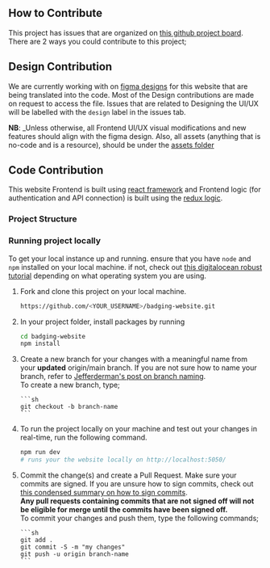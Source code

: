 ## How to Contribute

This project has issues that are organized on [this github project board](https://github.com/orgs/badging/projects/2). There are 2 ways you could contribute to this project;

## Design Contribution

We are currently working with on [figma designs](https://www.figma.com/file/7tiuJbwakgDu15mOjzKTDK/Badging-Website) for this website that are being translated into the code. Most of the Design contributions are made on request to access the file. Issues that are related to Designing the UI/UX will be labelled with the `design` label in the issues tab.

**NB**: _Unless otherwise, all Frontend UI/UX visual modifications and new features should align with the figma design. Also, all assets (anything that is no-code and is a resource), should be under the [assets folder](assets)

## Code Contribution

This website Frontend is built using [react framework](https://reactjs.org/tutorial/tutorial.html) and Frontend logic (for authentication and API connection) is built using the [redux logic](https://redux.js.org/tutorials/essentials/part-1-overview-concepts).

### Project Structure

### Running project locally

To get your local instance up and running. ensure that you have `node` and `npm` installed on your local machine. if not, check out [this digitalocean robust tutorial](https://www.digitalocean.com/community/tutorial_collections/how-to-install-node-js) depending on what operating system you are using.

1.  Fork and clone this project on your local machine.

    ```sh
    https://github.com/<YOUR_USERNAME>/badging-website.git
    ```

1.  In your project folder, install packages by running

    ```sh
    cd badging-website
    npm install
    ```

1.  Create a new branch for your changes with a meaningful name from your **updated** origin/main branch. If you are not sure how to name your branch, refer to [Jefferderman's post on branch naming](https://gist.github.com/jefffederman/1d492f98b8e3913a75ca).  
    To create a new branch, type;

        ```sh
        git checkout -b branch-name
        ```

1.  To run the project locally on your machine and test out your changes in real-time, run the following command.

    ```sh
    npm run dev
    # runs your the website locally on http://localhost:5050/
    ```

1.  Commit the change(s) and create a Pull Request. Make sure your commits are signed. If you are unsure how to sign commits, check out [this condensed summary on how to sign commits](https://www.freecodecamp.org/news/what-is-commit-signing-in-git/).  
    **Any pull requests containing commits that are not signed off will not be eligible for merge until the commits have been signed off.**  
    To commit your changes and push them, type the following commands;

        ```sh
        git add .
        git commit -S -m "my changes"
        git push -u origin branch-name
        ```
